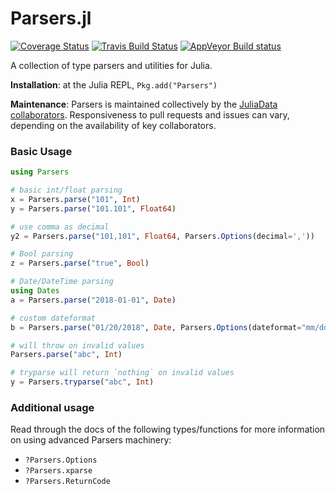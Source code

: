 Parsers.jl
=============

[![Coverage Status](https://coveralls.io/repos/JuliaData/Parsers.jl/badge.svg?branch=master&service=github)](https://coveralls.io/github/JuliaData/Parsers.jl?branch=master)
[![Travis Build Status](https://travis-ci.org/JuliaData/Parsers.jl.svg?branch=master)](https://travis-ci.org/JuliaData/Parsers.jl)
[![AppVeyor Build status](https://ci.appveyor.com/api/projects/status/85h1i9lll64jpg3y/branch/master?svg=true)](https://ci.appveyor.com/project/quinnj/dataframes-jl/branch/master)

A collection of type parsers and utilities for Julia.

**Installation**: at the Julia REPL, `Pkg.add("Parsers")`

**Maintenance**: Parsers is maintained collectively by the [JuliaData collaborators](https://github.com/orgs/JuliaData/people).
Responsiveness to pull requests and issues can vary, depending on the availability of key collaborators.


### Basic Usage
```julia
using Parsers

# basic int/float parsing
x = Parsers.parse("101", Int)
y = Parsers.parse("101.101", Float64)

# use comma as decimal
y2 = Parsers.parse("101,101", Float64, Parsers.Options(decimal=','))

# Bool parsing
z = Parsers.parse("true", Bool)

# Date/DateTime parsing
using Dates
a = Parsers.parse("2018-01-01", Date)

# custom dateformat
b = Parsers.parse("01/20/2018", Date, Parsers.Options(dateformat="mm/dd/yyyy"))

# will throw on invalid values
Parsers.parse("abc", Int)

# tryparse will return `nothing` on invalid values
y = Parsers.tryparse("abc", Int)
```

### Additional usage
Read through the docs of the following types/functions for more information on using advanced Parsers machinery:
  * `?Parsers.Options`
  * `?Parsers.xparse`
  * `?Parsers.ReturnCode`
